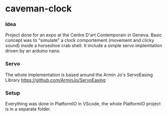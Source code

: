 # caveman-clock

### Idea
Project done for an expo at the Centre D'art Contemporain in Geneva. 
Basic concept was to "simulate" a clock comportement (movement and clicky sound) inside a horseshoe crab shell.
It include a simple servo implemtation driven by an arduino nano.

### Servo
The whole implementation is based around the Armin Jo's ServoEasing Library
https://github.com/ArminJo/ServoEasing

### Setup
Everything was done in PlatformIO in VScode, the whole PlatformIO project is in a separate folder.
